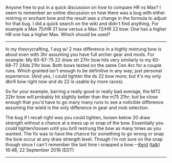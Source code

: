 Anyone free to put in a quick discussion on how to compare HR vs Max? I
seem to remember an online discussion on how there was a bug with either
restring or enchant bow and the result was a change in the formula to
adjust for that bug. I did a quick search on the wiki and didn't find
anything. For example a Max 75/HR 21 bow versus a Max 72/HR 22 bow. One
has a higher HR one has a higher Max. Which should be used?

------------------------------------------------------------------------

In my theorycrafting, 1 avg w/ 2 max difference in a highly restrung bow
is about even with 3hr assuming you have full archer gear and mods. For
example: My 60-67-75 22 draw str 27hr bow hits very similarly to my
60-68-77 24ds 21hr bow. Both bows tested on the same Cen Arc for a
couple runs. Which granted isn't enough to be definitive in any way;
just personal experience. (And yes, i could tighten the ds 22 bow more;
but it's my only dbrill bow right now and ds 22 is usable by more
races).

So for your example, barring a really good or really bad average, the
M72 22hr bow will probably hit slightly better than the m75 21hr; but be
close enough that you'd have to go many many runs to see a noticible
difference assuming the wield is the only difference in gear and mob
selection.

The bug if I recall right was you could tighten, loosen below 20 draw
strength without a chance at a mess up or snap of the bow. Essentially
you could tighten/loosen until you brill restrung the bow as many times
as you wanted. The fix was to have the chance for something to go wrong
or snap the bow occur at any draw strength level. Though i'm not sure on
the snap though since I can't remember the last time i snapped a
bow.--[Kerd](User:Kerd "wikilink") ([talk](User_talk:Kerd "wikilink"))
16:48, 22 September 2016 (EDT)

------------------------------------------------------------------------
